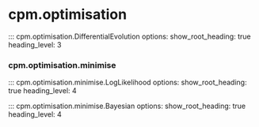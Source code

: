 # cpm.optimisation

::: cpm.optimisation.DifferentialEvolution
    options:
        show_root_heading: true
        heading_level: 3

### cpm.optimisation.minimise

::: cpm.optimisation.minimise.LogLikelihood
    options:
        show_root_heading: true
        heading_level: 4

::: cpm.optimisation.minimise.Bayesian
    options:
        show_root_heading: true
        heading_level: 4